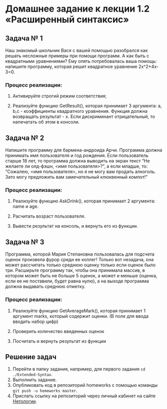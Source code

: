 # Домашнее задание к лекции 1.2 «Расширенный синтаксис»

## Задача № 1

Наш знакомый школьник Вася с вашей помощью разобрался как решать несложные примеры при помощи программ. А как быть с квадратными уравнениями? Ему опять потребовалась ваша помощь: напишите программу, которая решит квадратное уравнение 2x^2+4x-3=0.

### Процесс реализации:
1. Активируйте строгий режим соответствия;

2. Реализуйте функцию GetResult(), которая принимает 3 аргумента: a, b,c - коэффициенты квадратного уравнения. Функция должна возвращать результат - х. Если дискриминант отрицательный, то напечатать об этом в консоли.

## Задача № 2

Напишите программу для бармена-андроида Арчи. Программа должна принимать имя пользователя и год рождения. Если пользователь старше 18 лет, то программа должна выводить на экран текст “Не желаете ли олд-фэшн, <имя пользователя>?”, а если младше, то: “Сожалею, <имя пользователя>, но я не могу вам продать алкоголь. Зато могу предложить вам замечательный клюквенный компот!”


### Процесс реализации:
1. Реализуйте функцию AskDrink(), которая принимает 2 аргумента: name и age. 

2. Расчитать возраст пользователя. 

3. Вывести результат на консоль, и вернуть его из функции.


## Задача № 3

Программа, которой Мария Степановна пользовалась для подсчета оценок произвела фурор среди ее коллег! Только вот незадача, она может рассчитать только среднюю оценку только если оценок было три. Расширьте программу так, чтобы она принимала массив, в котором может быть не больше 5 оценок, а может и меньше (оценка, если ее не поставили, будет равна нулю), а на выходе программа должна выдавать среднюю отметку.

### Процесс реализации:
1. Реализуйте функцию GetAverageMark(), которая принимает 1 аргумент marks, который содержит оценки. (В поле для ввода вводить набор цифр)

2. Проверить количество введенных оценок

3. Посчитать и вернуть результат из функции

## Решение задач
1. Перейти в папку задания, например, для первого задания `cd ./Extended-Syntax`.
2. Выполнить задание.
3. Опубликовать код в репозиторий homeworks с помощью команды `git push -u homeworks master`.
4. Прислать ссылку на репозиторий через личный кабинет на сайте [Нетологии][1].

[1]: https://netology.ru/